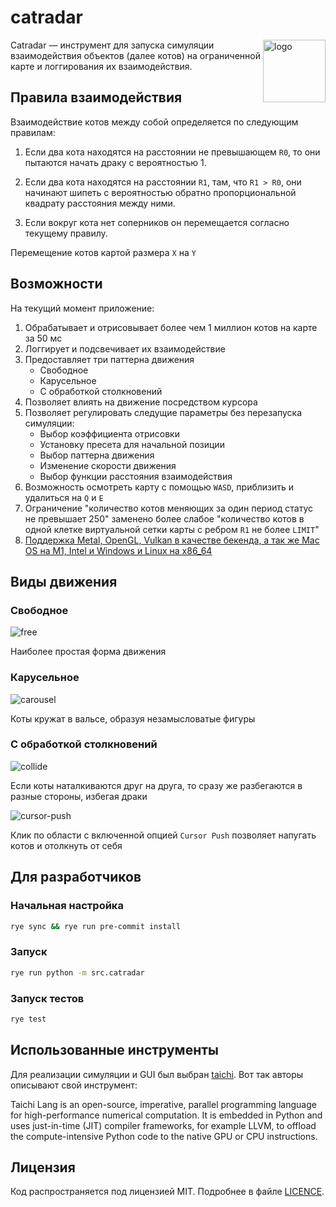 # catradar
<img src=https://github.com/user-attachments/assets/8430ef08-1c38-43b6-b5d8-1d1980ac0bd2 alt="logo" width="100" align="right">

Catradar — инструмент для запуска симуляции взаимодействия объектов (далее котов) на ограниченной карте и логгирования их взаимодействия.

## Правила взаимодействия
Взаимодействие котов между собой определяется по следующим правилам:
1. Если два кота находятся на расстоянии не превышающем `R0`, то они пытаются начать драку с вероятностью 1.

2. Если два кота находятся на расстоянии `R1`, там, что `R1 > R0`, они начинают шипеть с вероятностью обратно пропорциональной квадрату расстояния между ними.

3. Если вокруг кота нет соперников он перемещается согласно текущему правилу.

Перемещение котов картой размера `X` на `Y`

## Возможности

На текущий момент приложение:
1. Обрабатывает и отрисовывает более чем 1 миллион котов на карте за 50 мс
2. Логгирует и подсвечивает их взаимодействие
3. Предоставляет три паттерна движения
    - Свободное
    - Карусельное
    - С обработкой столкновений
4. Позволяет влиять на движение посредством курсора
5. Позволяет регулировать следущие параметры без перезапуска симуляции:
    - Выбор коэффициента отрисовки
    - Установку пресета для начальной позиции
    - Выбор паттерна движения
    - Изменение скорости движения
    - Выбор функции расстояния взаимодействия
6. Возможность осмотреть карту c помощью `WASD`, приблизить и удалиться на `Q` и `E`
7. Ограничение "количество котов меняющих за один период статус не превышает 250" заменено более слабое "количество котов в одной клетке виртуальной сетки карты с ребром `R1` не более `LIMIT`"
8. [Поддержка Metal, OpenGL, Vulkan в качестве бекенда, а так же Mac OS на M1, Intel и Windows и Linux на x86_64](https://docs.taichi-lang.org/docs/hello_world#supported-systems-and-backends)

## Виды движения
### Свободное

![free](https://github.com/user-attachments/assets/7b9149fc-882d-4d1a-9edc-6534c3478c0c)

Наиболее простая форма движения
### Карусельное

![carousel](https://github.com/user-attachments/assets/5808ea39-8bed-43f3-88db-2d352a3ffde9)

Коты кружат в вальсе, образуя незамысловатые фигуры
### С обработкой столкновений

![collide](https://github.com/user-attachments/assets/d14b1c38-56dc-433d-9be3-554005dc9133)

Если коты наталкиваются друг на друга, то сразу же разбегаются в разные стороны, избегая драки

![cursor-push](https://github.com/user-attachments/assets/32563493-9050-4588-aebd-0ced209ff7f7)

Клик по области с включенной опцией `Cursor Push` позволяет напугать котов и отолкнуть от себя

## Для разработчиков
### Начальная настройка
```bash
rye sync && rye run pre-commit install
```

### Запуск
```bash
rye run python -m src.catradar
```

### Запуск тестов
```bash
rye test
```

## Использованные инструменты

Для реализации симуляции и GUI был выбран [taichi](https://github.com/taichi-dev/taichi). Вот так авторы описывают свой инструмент:

Taichi Lang is an open-source, imperative, parallel programming language for high-performance numerical computation. It is embedded in Python and uses just-in-time (JIT) compiler frameworks, for example LLVM, to offload the compute-intensive Python code to the native GPU or CPU instructions.

## Лицензия
Код распространяется под лицензией MIT. Подробнее в файле [LICENCE](./LICENCE).

